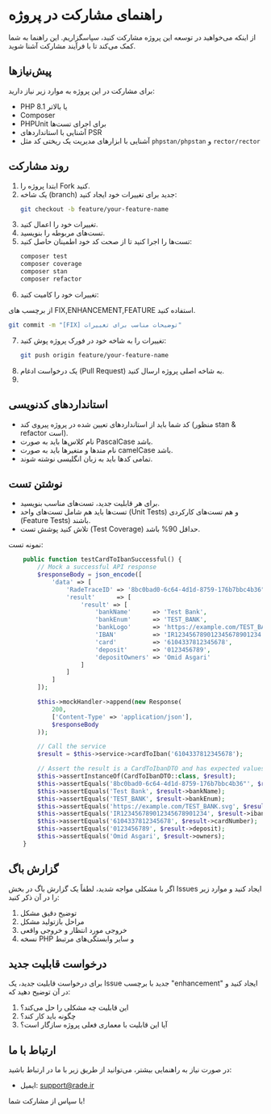 # راهنمای مشارکت در پروژه

از اینکه می‌خواهید در توسعه این پروژه مشارکت کنید، سپاسگزاریم. این راهنما به شما کمک می‌کند تا با فرآیند مشارکت آشنا شوید.

## پیش‌نیازها

برای مشارکت در این پروژه به موارد زیر نیاز دارید:

- PHP 8.1 یا بالاتر
- Composer
- PHPUnit برای اجرای تست‌ها
- آشنایی با استانداردهای PSR
- آشنایی با ابزارهای مدیریت یک ریختی کد مثل `phpstan/phpstan` و `rector/rector`

## روند مشارکت

1. ابتدا پروژه را Fork کنید.
2. یک شاخه (branch) جدید برای تغییرات خود ایجاد کنید:
   ```bash
   git checkout -b feature/your-feature-name
   ```
3. تغییرات خود را اعمال کنید.
4. تست‌های مربوطه را بنویسید.
5. تست‌ها را اجرا کنید تا از صحت کد خود اطمینان حاصل کنید:
   ```bash
   composer test
   composer coverage
   composer stan
   composer refactor
   ```
6. تغییرات خود را کامیت کنید:

از برچسب های FIX,ENHANCEMENT,FEATURE استفاده کنید.
   ```bash
   git commit -m "[FIX] توضیحات مناسب برای تغییرات"
   ```
7. تغییرات را به شاخه خود در فورک پروژه پوش کنید:
   ```bash
   git push origin feature/your-feature-name
   ```
8. یک درخواست ادغام (Pull Request) به شاخه اصلی پروژه ارسال کنید.
9. 

## استانداردهای کدنویسی

- کد شما باید از استانداردهای تعیین شده در پروژه پیروی کند (منظور stan & refactor است).
- نام کلاس‌ها باید به صورت PascalCase باشد.
- نام متدها و متغیرها باید به صورت camelCase باشد.
- تمامی کدها باید به زبان انگلیسی نوشته شوند.

## نوشتن تست

- برای هر قابلیت جدید، تست‌های مناسب بنویسید.
- تست‌ها باید هم شامل تست‌های واحد (Unit Tests) و هم تست‌های کارکردی (Feature Tests) باشند.
- تلاش کنید پوشش تست (Test Coverage) حداقل 90% باشد.

نمونه تست:
```php
	public function testCardToIbanSuccessful() {
		// Mock a successful API response
		$responseBody = json_encode([
			'data' => [
				'RadeTraceID' => '8bc0bad0-6c64-4d1d-8759-176b7bbc4b36"',
				'result'      => [
					'result' => [
						'bankName'      => 'Test Bank',
						'bankEnum'      => 'TEST_BANK',
						'bankLogo'      => 'https://example.com/TEST_BANK.svg',
						'IBAN'          => 'IR123456789012345678901234',
						'card'          => '6104337812345678',
						'deposit'       => '0123456789',
						'depositOwners' => 'Omid Asgari'
					]
				]
			]
		]);

		$this->mockHandler->append(new Response(
			200,
			['Content-Type' => 'application/json'],
			$responseBody
		));

		// Call the service
		$result = $this->service->cardToIban('6104337812345678');

		// Assert the result is a CardToIbanDTO and has expected values
		$this->assertInstanceOf(CardToIbanDTO::class, $result);
		$this->assertEquals('8bc0bad0-6c64-4d1d-8759-176b7bbc4b36"', $result->trackID);
		$this->assertEquals('Test Bank', $result->bankName);
		$this->assertEquals('TEST_BANK', $result->bankEnum);
		$this->assertEquals('https://example.com/TEST_BANK.svg', $result->bankLogo);
		$this->assertEquals('IR123456789012345678901234', $result->iban);
		$this->assertEquals('6104337812345678', $result->cardNumber);
		$this->assertEquals('0123456789', $result->deposit);
		$this->assertEquals('Omid Asgari', $result->owners);
	}
```

## گزارش باگ

اگر با مشکلی مواجه شدید، لطفاً یک گزارش باگ در بخش Issues ایجاد کنید و موارد زیر را در آن ذکر کنید:

1. توضیح دقیق مشکل
2. مراحل بازتولید مشکل
3. خروجی مورد انتظار و خروجی واقعی
4. نسخه PHP و سایر وابستگی‌های مرتبط

## درخواست قابلیت جدید

برای درخواست قابلیت جدید، یک Issue جدید با برچسب "enhancement" ایجاد کنید و در آن توضیح دهید که:

1. این قابلیت چه مشکلی را حل می‌کند؟
2. چگونه باید کار کند؟
3. آیا این قابلیت با معماری فعلی پروژه سازگار است؟

## ارتباط با ما

در صورت نیاز به راهنمایی بیشتر، می‌توانید از طریق زیر با ما در ارتباط باشید:

- ایمیل: support@rade.ir

با سپاس از مشارکت شما!
